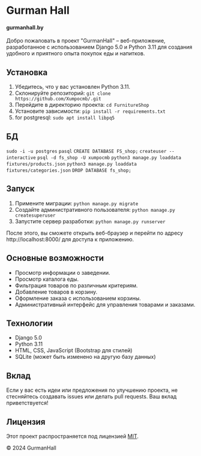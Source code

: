 # Gurman Hall
#### gurmanhall.by
Добро пожаловать в проект "GurmanHall" – веб-приложение, разработанное с использованием Django 5.0 и Python 3.11 для создания удобного и приятного опыта покупок еды и напитков.

## Установка

1. Убедитесь, что у вас установлен Python 3.11.
2. Склонируйте репозиторий: `git clone https://github.com/Xumpocmb/.git`
3. Перейдите в директорию проекта: `cd FurnitureShop`
4. Установите зависимости: `pip install -r requirements.txt`
5. for postgresql: `sudo apt install libpq5`

## БД
`sudo -i -u postgres`
`pasql`
`CREATE DATABASE FS_shop;`
`createuser --interactive`
`psql -d fs_shop -U xumpocmb`
`python3 manage.py loaddata fixtures/products.json`
`python3 manage.py loaddata fixtures/categories.json`
`DROP DATABASE fs_shop;`

## Запуск

1. Примените миграции: `python manage.py migrate`
2. Создайте административного пользователя: `python manage.py createsuperuser`
3. Запустите сервер разработки: `python manage.py runserver`

После этого, вы сможете открыть веб-браузер и перейти по адресу http://localhost:8000/ для доступа к приложению.

## Основные возможности
- Просмотр информации о заведении.
- Просмотр каталога еды.
- Фильтрация товаров по различным критериям.
- Добавление товаров в корзину.
- Оформление заказа с использованием корзины.
- Административный интерфейс для управления товарами и заказами.

## Технологии

- Django 5.0
- Python 3.11
- HTML, CSS, JavaScript (Bootstrap для стилей)
- SQLite (может быть изменено на другую базу данных)

## Вклад

Если у вас есть идеи или предложения по улучшению проекта, не стесняйтесь создавать issues или делать pull requests. Ваш вклад приветствуется!

## Лицензия

Этот проект распространяется под лицензией [MIT](LICENSE).

© 2024 GurmanHall
